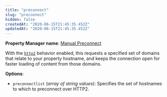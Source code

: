 ```yaml
---
title: "preconnect"
slug: "preconnect"
hidden: false
createdAt: "2020-06-15T21:45:35.452Z"
updatedAt: "2020-06-15T21:45:35.452Z"
---
```

__Property Manager name__: [Manual Preconnect](https://control.akamai.com/wh/CUSTOMER/AKAMAI/en-US/WEBHELP/property-manager/property-manager-help/csh_lookup.html?id=PM_9029)

With the [`http2`](#http2) behavior enabled, this requests a specified set of domains that relate to your property hostname, and keeps the connection open for faster loading of content from those domains.

__Options__:

<div class="option" markdown="1" id="preconnect.preconnectlist" >

- `preconnectlist` (_array of string values_): Specifies the set of hostnames to which to preconnect over HTTP2.

</div>

</div>

<div class="feature" data-feature="predictivePrefetching" markdown="1">
